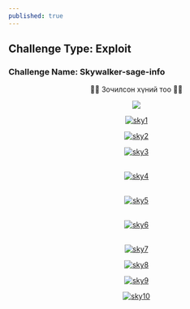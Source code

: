 ```yaml
---
published: true
---
```

## Challenge Type: Exploit
### Challenge Name: Skywalker-sage-info

<p align="center">
🐱‍💻 Зочилсон хүний тоо 🐱‍💻 
</p>
<p align="center">
  <img src="https://profile-counter.glitch.me/{2021-10-03-Haruul-Zangi-2019-Final-Round-Exploit}/count.svg">
</p>

<p align="center">
<a href="https://ibb.co/N79pH4Q"><img src="https://i.ibb.co/6NHbfdV/sky1.png" alt="sky1" border="0"></a>
</p>

<p align="center">
<a href="https://ibb.co/W58cDxX"><img src="https://i.ibb.co/xL9MmCb/sky2.png" alt="sky2" border="0"></a>
</p>

<p align="center">
<a href="https://ibb.co/gvxknyd"><img src="https://i.ibb.co/1skFSZM/sky3.png" alt="sky3" border="0"></a><br /><a target='_blank' href='https://imgbb.com/'></a><br />
</p>

<p align="center">
<a href="https://ibb.co/GTwYtxW"><img src="https://i.ibb.co/RynrBv3/sky4.png" alt="sky4" border="0"></a><br /><a target='_blank' href='https://imgbb.com/'></a><br />
</p>

<p align="center">
<a href="https://imgbb.com/"><img src="https://i.ibb.co/WD5z4HR/sky5.png" alt="sky5" border="0"></a><br /><a target='_blank' href='https://imgbb.com/'></a><br />
</p>

<p align="center">
<a href="https://ibb.co/XXfXDT1"><img src="https://i.ibb.co/gybydCN/sky6.png" alt="sky6" border="0"></a><br /><a target='_blank' href='https://imgbb.com/'></a><br />
</p>

<p align="center">
<a href="https://ibb.co/L08nHZQ"><img src="https://i.ibb.co/Gd0cN5s/sky7.png" alt="sky7" border="0"></a>
</p>

<p align="center">
<a href="https://imgbb.com/"><img src="https://i.ibb.co/TMt0cgs/sky8.png" alt="sky8" border="0"></a>
</p>

<p align="center">
<a href="https://ibb.co/sPCrqsZ"><img src="https://i.ibb.co/thz5DY9/sky9.png" alt="sky9" border="0"></a>
</p>

<p align="center">
<a href="https://imgbb.com/"><img src="https://i.ibb.co/KVbVxbL/sky10.png" alt="sky10" border="0"></a>
</p>
